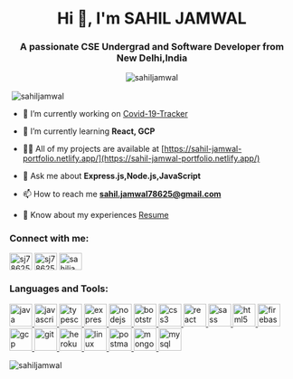 <h1 align="center">Hi 👋, I'm SAHIL JAMWAL</h1>
<h3 align="center">A passionate CSE Undergrad and Software Developer from New Delhi,India</h3>

<p align="center"> <img src="https://komarev.com/ghpvc/?username=sahiljamwal&label=Profile%20views&color=0e75b6&style=flat" alt="sahiljamwal" /> </p>

<p>&nbsp;<img align="center" src="https://github-readme-stats.vercel.app/api?username=sahiljamwal&show_icons=true&locale=en" alt="sahiljamwal" /></p>

- 🔭 I’m currently working on [Covid-19-Tracker](https://github.com/sahiljamwal/covid-19-tracker)

- 🌱 I’m currently learning **React, GCP**

- 👨‍💻 All of my projects are available at [https://sahil-jamwal-portfolio.netlify.app/](https://sahil-jamwal-portfolio.netlify.app/)

- 💬 Ask me about **Express.js,Node.js,JavaScript**

- 📫 How to reach me **sahil.jamwal78625@gmail.com**

- 📄 Know about my experiences [Resume](https://drive.google.com/file/d/1RRFfnAhUV8ykNB6ZNZWJ8GiBWmzYnUto/view?usp=sharing)

<h3 align="left">Connect with me:</h3>
<p align="left">
<a href="https://linkedin.com/in/sj78625" target="blank"><img align="center" src="https://cdn.jsdelivr.net/npm/simple-icons@3.0.1/icons/linkedin.svg" alt="sj78625" height="30" width="40" /></a>
<a href="https://www.hackerrank.com/sj78625" target="blank"><img align="center" src="https://cdn.jsdelivr.net/npm/simple-icons@3.0.1/icons/hackerrank.svg" alt="sj78625" height="30" width="40" /></a>
<a href="https://auth.geeksforgeeks.org/user/sahiljamwal78625" target="blank"><img align="center" src="https://cdn.jsdelivr.net/npm/simple-icons@3.0.1/icons/geeksforgeeks.svg" alt="sahiljamwal78625" height="30" width="40" /></a>
</p>

<h3 align="left">Languages and Tools:</h3>
<p align="left">

<a href="https://www.java.com" target="_blank"> <img src="https://devicons.github.io/devicon/devicon.git/icons/java/java-original-wordmark.svg" alt="java" width="40" height="40"/> </a>
<a href="https://developer.mozilla.org/en-US/docs/Web/JavaScript" target="_blank"> <img src="https://devicons.github.io/devicon/devicon.git/icons/javascript/javascript-original.svg" alt="javascript" width="40" height="40"/> </a>
<a href="https://www.typescriptlang.org/" target="_blank"> <img src="https://devicons.github.io/devicon/devicon.git/icons/typescript/typescript-original.svg" alt="typescript" width="40" height="40"/> </a>
<a href="https://expressjs.com" target="_blank"> <img src="https://devicons.github.io/devicon/devicon.git/icons/express/express-original-wordmark.svg" alt="express" width="40" height="40"/> </a>
<a href="https://nodejs.org" target="_blank"> <img src="https://devicons.github.io/devicon/devicon.git/icons/nodejs/nodejs-original-wordmark.svg" alt="nodejs" width="40" height="40"/> </a>
<a href="https://getbootstrap.com" target="_blank"> <img src="https://devicons.github.io/devicon/devicon.git/icons/bootstrap/bootstrap-plain.svg" alt="bootstrap" width="40" height="40"/> </a>
<a href="https://www.w3schools.com/css/" target="_blank"> <img src="https://devicons.github.io/devicon/devicon.git/icons/css3/css3-original-wordmark.svg" alt="css3" width="40" height="40"/> </a>
<a href="https://reactjs.org/" target="_blank"> <img src="https://devicons.github.io/devicon/devicon.git/icons/react/react-original-wordmark.svg" alt="react" width="40" height="40"/> </a>
<a href="https://sass-lang.com" target="_blank"> <img src="https://devicons.github.io/devicon/devicon.git/icons/sass/sass-original.svg" alt="sass" width="40" height="40"/> </a>
<a href="https://www.w3.org/html/" target="_blank"> <img src="https://devicons.github.io/devicon/devicon.git/icons/html5/html5-original-wordmark.svg" alt="html5" width="40" height="40"/> </a>
<a href="https://firebase.google.com/" target="_blank"> <img src="https://www.vectorlogo.zone/logos/firebase/firebase-icon.svg" alt="firebase" width="40" height="40"/> </a>
<a href="https://cloud.google.com" target="_blank"> <img src="https://www.vectorlogo.zone/logos/google_cloud/google_cloud-icon.svg" alt="gcp" width="40" height="40"/> </a>
<a href="https://git-scm.com/" target="_blank"> <img src="https://www.vectorlogo.zone/logos/git-scm/git-scm-icon.svg" alt="git" width="40" height="40"/> </a>
<a href="https://heroku.com" target="_blank"> <img src="https://www.vectorlogo.zone/logos/heroku/heroku-icon.svg" alt="heroku" width="40" height="40"/> </a>
<a href="https://www.linux.org/" target="_blank"> <img src="https://devicons.github.io/devicon/devicon.git/icons/linux/linux-original.svg" alt="linux" width="40" height="40"/> </a> 
 <a href="https://postman.com" target="_blank"> <img src="https://www.vectorlogo.zone/logos/getpostman/getpostman-icon.svg" alt="postman" width="40" height="40"/> </a><a href="https://www.mongodb.com/" target="_blank"> <img src="https://devicons.github.io/devicon/devicon.git/icons/mongodb/mongodb-original-wordmark.svg" alt="mongodb" width="40" height="40"/> </a>
<a href="https://www.mysql.com/" target="_blank"> <img src="https://devicons.github.io/devicon/devicon.git/icons/mysql/mysql-original-wordmark.svg" alt="mysql" width="40" height="40"/> </a>

  </p>

<p><img align="center" src="https://github-readme-streak-stats.herokuapp.com/?user=sahiljamwal&" alt="sahiljamwal" /></p>

